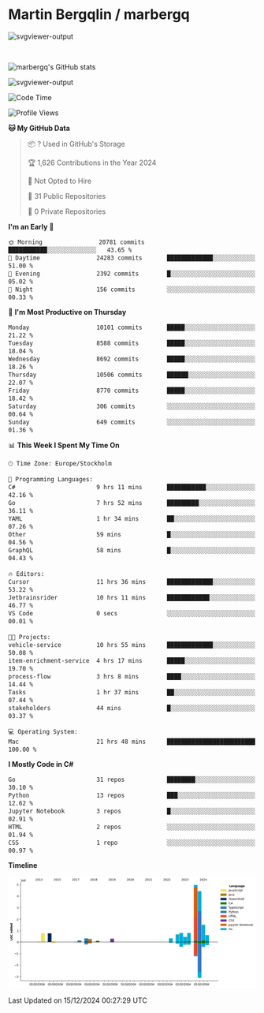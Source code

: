 # Martin Bergqlin / marbergq

![svgviewer-output](https://user-images.githubusercontent.com/2405410/206014777-22d41ecb-c24f-421d-b7d9-bba2cb5bb0de.svg)

<br>

<!--- [![Martin's Week](https://github-readme-stats.vercel.app/api/wakatime?username=marbergq&theme=dark)](https://github.com/anuraghazra/github-readme-stats) -->

![marbergq's GitHub stats](https://github-readme-stats.vercel.app/api?username=marbergq&count_private=true&show_icons=true)

![svgviewer-output](https://wakatime.com/badge/user/3f0a2069-6683-4e19-9a4a-7d21ea815067.svg)

<!--START_SECTION:waka-->
![Code Time](http://img.shields.io/badge/Code%20Time-4%2C671%20hrs%2043%20mins-blue)

![Profile Views](http://img.shields.io/badge/Profile%20Views-0-blue)

**🐱 My GitHub Data** 

> 📦 ? Used in GitHub's Storage 
 > 
> 🏆 1,626 Contributions in the Year 2024
 > 
> 🚫 Not Opted to Hire
 > 
> 📜 31 Public Repositories 
 > 
> 🔑 0 Private Repositories 
 > 
**I'm an Early 🐤** 

```text
🌞 Morning                20781 commits       ███████████░░░░░░░░░░░░░░   43.65 % 
🌆 Daytime                24283 commits       █████████████░░░░░░░░░░░░   51.00 % 
🌃 Evening                2392 commits        █░░░░░░░░░░░░░░░░░░░░░░░░   05.02 % 
🌙 Night                  156 commits         ░░░░░░░░░░░░░░░░░░░░░░░░░   00.33 % 
```
📅 **I'm Most Productive on Thursday** 

```text
Monday                   10101 commits       █████░░░░░░░░░░░░░░░░░░░░   21.22 % 
Tuesday                  8588 commits        █████░░░░░░░░░░░░░░░░░░░░   18.04 % 
Wednesday                8692 commits        █████░░░░░░░░░░░░░░░░░░░░   18.26 % 
Thursday                 10506 commits       ██████░░░░░░░░░░░░░░░░░░░   22.07 % 
Friday                   8770 commits        █████░░░░░░░░░░░░░░░░░░░░   18.42 % 
Saturday                 306 commits         ░░░░░░░░░░░░░░░░░░░░░░░░░   00.64 % 
Sunday                   649 commits         ░░░░░░░░░░░░░░░░░░░░░░░░░   01.36 % 
```


📊 **This Week I Spent My Time On** 

```text
🕑︎ Time Zone: Europe/Stockholm

💬 Programming Languages: 
C#                       9 hrs 11 mins       ███████████░░░░░░░░░░░░░░   42.16 % 
Go                       7 hrs 52 mins       █████████░░░░░░░░░░░░░░░░   36.11 % 
YAML                     1 hr 34 mins        ██░░░░░░░░░░░░░░░░░░░░░░░   07.26 % 
Other                    59 mins             █░░░░░░░░░░░░░░░░░░░░░░░░   04.56 % 
GraphQL                  58 mins             █░░░░░░░░░░░░░░░░░░░░░░░░   04.43 % 

🔥 Editors: 
Cursor                   11 hrs 36 mins      █████████████░░░░░░░░░░░░   53.22 % 
Jetbrainsrider           10 hrs 11 mins      ████████████░░░░░░░░░░░░░   46.77 % 
VS Code                  0 secs              ░░░░░░░░░░░░░░░░░░░░░░░░░   00.01 % 

🐱‍💻 Projects: 
vehicle-service          10 hrs 55 mins      █████████████░░░░░░░░░░░░   50.08 % 
item-enrichment-service  4 hrs 17 mins       █████░░░░░░░░░░░░░░░░░░░░   19.70 % 
process-flow             3 hrs 8 mins        ████░░░░░░░░░░░░░░░░░░░░░   14.44 % 
Tasks                    1 hr 37 mins        ██░░░░░░░░░░░░░░░░░░░░░░░   07.44 % 
stakeholders             44 mins             █░░░░░░░░░░░░░░░░░░░░░░░░   03.37 % 

💻 Operating System: 
Mac                      21 hrs 48 mins      █████████████████████████   100.00 % 
```

**I Mostly Code in C#** 

```text
Go                       31 repos            ████████░░░░░░░░░░░░░░░░░   30.10 % 
Python                   13 repos            ███░░░░░░░░░░░░░░░░░░░░░░   12.62 % 
Jupyter Notebook         3 repos             █░░░░░░░░░░░░░░░░░░░░░░░░   02.91 % 
HTML                     2 repos             ░░░░░░░░░░░░░░░░░░░░░░░░░   01.94 % 
CSS                      1 repo              ░░░░░░░░░░░░░░░░░░░░░░░░░   00.97 % 
```



**Timeline**

![Lines of Code chart](https://raw.githubusercontent.com/marbergq/marbergq/main/assets/bar_graph.png)


 Last Updated on 15/12/2024 00:27:29 UTC
<!--END_SECTION:waka-->
